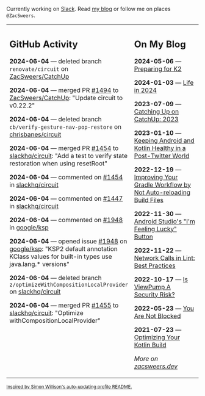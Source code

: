 Currently working on [Slack](https://slack.com/). Read [my blog](https://zacsweers.dev/) or follow me on places `@ZacSweers`.

<table><tr><td valign="top" width="60%">

## GitHub Activity
<!-- githubActivity starts -->
**2024-06-04** — deleted branch `renovate/circuit` on [ZacSweers/CatchUp](https://github.com/ZacSweers/CatchUp)

**2024-06-04** — merged PR [#1494](https://github.com/ZacSweers/CatchUp/pull/1494) to [ZacSweers/CatchUp](https://github.com/ZacSweers/CatchUp): "Update circuit to v0.22.2"

**2024-06-04** — deleted branch `cb/verify-gesture-nav-pop-restore` on [chrisbanes/circuit](https://github.com/chrisbanes/circuit)

**2024-06-04** — merged PR [#1454](https://github.com/slackhq/circuit/pull/1454) to [slackhq/circuit](https://github.com/slackhq/circuit): "Add a test to verify state restoration when using resetRoot"

**2024-06-04** — commented on [#1454](https://github.com/slackhq/circuit/pull/1454#issuecomment-2148128788) in [slackhq/circuit](https://github.com/slackhq/circuit)

**2024-06-04** — commented on [#1447](https://github.com/slackhq/circuit/pull/1447#issuecomment-2148108167) in [slackhq/circuit](https://github.com/slackhq/circuit)

**2024-06-04** — commented on [#1948](https://github.com/google/ksp/issues/1948#issuecomment-2148040492) in [google/ksp](https://github.com/google/ksp)

**2024-06-04** — opened issue [#1948](https://github.com/google/ksp/issues/1948) on [google/ksp](https://github.com/google/ksp): "KSP2 default annotation KClass values for built-in types use java.lang.* versions"

**2024-06-04** — deleted branch `z/optimizeWithCompositionLocalProvider` on [slackhq/circuit](https://github.com/slackhq/circuit)

**2024-06-04** — merged PR [#1455](https://github.com/slackhq/circuit/pull/1455) to [slackhq/circuit](https://github.com/slackhq/circuit): "Optimize withCompositionLocalProvider"
<!-- githubActivity ends -->
</td><td valign="top" width="40%">

## On My Blog
<!-- blog starts -->
**2024-05-06** — [Preparing for K2](https://www.zacsweers.dev/preparing-for-k2/)

**2024-01-03** — [Life in 2024](https://www.zacsweers.dev/life-in-2024/)

**2023-07-09** — [Catching Up on CatchUp: 2023](https://www.zacsweers.dev/catching-up-on-catchup-2023/)

**2023-01-10** — [Keeping Android and Kotlin Healthy in a Post-Twitter World](https://www.zacsweers.dev/keeping-android-healthy/)

**2022-12-19** — [Improving Your Gradle Workflow by Not Auto-reloading Build Files](https://www.zacsweers.dev/improving-your-workflow-by-not-auto-reloading-build-files/)

**2022-11-30** — [Android Studio's "I'm Feeling Lucky" Button](https://www.zacsweers.dev/android-studios-im-feeling-lucky-button/)

**2022-11-22** — [Network Calls in Lint: Best Practices](https://www.zacsweers.dev/network-calls-in-lint-best-practices/)

**2022-10-17** — [Is ViewPump A Security Risk?](https://www.zacsweers.dev/is-viewpump-a-security-risk/)

**2022-05-23** — [You Are Not Blocked](https://www.zacsweers.dev/you-are-not-blocked/)

**2021-07-23** — [Optimizing Your Kotlin Build](https://www.zacsweers.dev/optimizing-your-kotlin-build/)
<!-- blog ends -->
_More on [zacsweers.dev](https://zacsweers.dev/)_
</td></tr></table>

<sub><a href="https://simonwillison.net/2020/Jul/10/self-updating-profile-readme/">Inspired by Simon Willison's auto-updating profile README.</a></sub>